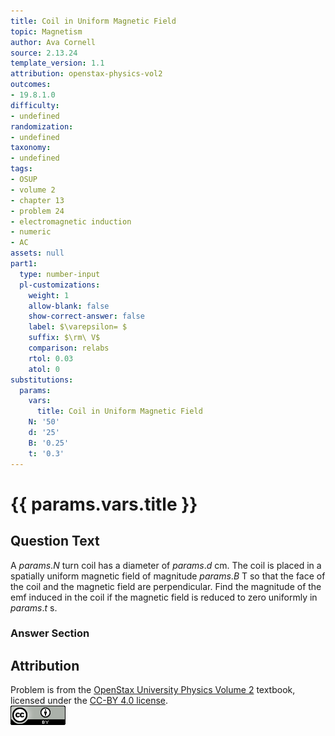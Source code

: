 ```yaml
---
title: Coil in Uniform Magnetic Field
topic: Magnetism
author: Ava Cornell
source: 2.13.24
template_version: 1.1
attribution: openstax-physics-vol2
outcomes:
- 19.8.1.0
difficulty:
- undefined
randomization:
- undefined
taxonomy:
- undefined
tags:
- OSUP
- volume 2
- chapter 13
- problem 24
- electromagnetic induction
- numeric
- AC
assets: null
part1:
  type: number-input
  pl-customizations:
    weight: 1
    allow-blank: false
    show-correct-answer: false
    label: $\varepsilon= $
    suffix: $\rm\ V$
    comparison: relabs
    rtol: 0.03
    atol: 0
substitutions:
  params:
    vars:
      title: Coil in Uniform Magnetic Field
    N: '50'
    d: '25'
    B: '0.25'
    t: '0.3'
---
```

# {{ params.vars.title }}

## Question Text

A ${{params.N }}$ turn coil has a diameter of ${{params.d }}\textrm{ cm}$. The coil is placed in a spatially uniform magnetic field of magnitude ${{params.B }}\textrm{ T}$ so that the face of the coil and the magnetic field are perpendicular. Find the magnitude of the emf induced in the coil if the magnetic field is reduced to zero uniformly in ${{params.t }}\textrm{ s}$.

### Answer Section

## Attribution

Problem is from the [OpenStax University Physics Volume 2](https://openstax.org/details/books/university-physics-volume-2) textbook, licensed under the [CC-BY 4.0 license](https://creativecommons.org/licenses/by/4.0/).<br>![Image representing the Creative Commons 4.0 BY license.](https://raw.githubusercontent.com/firasm/bits/master/by.png)